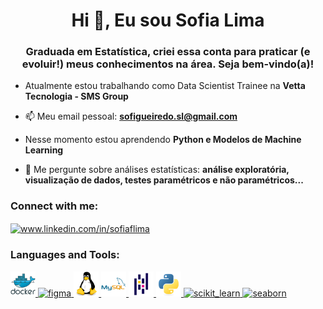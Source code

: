 <h1 align="center">Hi 👋, Eu sou Sofia Lima</h1>
<h3 align="center">Graduada em Estatística, criei essa conta para praticar (e evoluir!) meus conhecimentos na área. Seja bem-vindo(a)!</h3>

- Atualmente estou trabalhando como Data Scientist Trainee na **Vetta Tecnologia - SMS Group**

- 📫 Meu email pessoal: **sofigueiredo.sl@gmail.com**

- Nesse momento estou aprendendo **Python e Modelos de Machine Learning**

- 💬 Me pergunte sobre análises estatísticas: **análise exploratória, visualização de dados, testes paramétricos e não paramétricos...**

<h3 align="left">Connect with me:</h3>
<p align="left">
<a href="https://linkedin.com/in/www.linkedin.com/in/sofiaflima" target="blank"><img align="center" src="https://raw.githubusercontent.com/rahuldkjain/github-profile-readme-generator/master/src/images/icons/Social/linked-in-alt.svg" alt="www.linkedin.com/in/sofiaflima" height="30" width="40" /></a>
</p>

<h3 align="left">Languages and Tools:</h3>
<p align="left"> <a href="https://www.docker.com/" target="_blank" rel="noreferrer"> <img src="https://raw.githubusercontent.com/devicons/devicon/master/icons/docker/docker-original-wordmark.svg" alt="docker" width="40" height="40"/> </a> <a href="https://www.figma.com/" target="_blank" rel="noreferrer"> <img src="https://www.vectorlogo.zone/logos/figma/figma-icon.svg" alt="figma" width="40" height="40"/> </a> <a href="https://www.linux.org/" target="_blank" rel="noreferrer"> <img src="https://raw.githubusercontent.com/devicons/devicon/master/icons/linux/linux-original.svg" alt="linux" width="40" height="40"/> </a> <a href="https://www.mysql.com/" target="_blank" rel="noreferrer"> <img src="https://raw.githubusercontent.com/devicons/devicon/master/icons/mysql/mysql-original-wordmark.svg" alt="mysql" width="40" height="40"/> </a> <a href="https://pandas.pydata.org/" target="_blank" rel="noreferrer"> <img src="https://raw.githubusercontent.com/devicons/devicon/2ae2a900d2f041da66e950e4d48052658d850630/icons/pandas/pandas-original.svg" alt="pandas" width="40" height="40"/> </a> <a href="https://www.python.org" target="_blank" rel="noreferrer"> <img src="https://raw.githubusercontent.com/devicons/devicon/master/icons/python/python-original.svg" alt="python" width="40" height="40"/> </a> <a href="https://scikit-learn.org/" target="_blank" rel="noreferrer"> <img src="https://upload.wikimedia.org/wikipedia/commons/0/05/Scikit_learn_logo_small.svg" alt="scikit_learn" width="40" height="40"/> </a> <a href="https://seaborn.pydata.org/" target="_blank" rel="noreferrer"> <img src="https://seaborn.pydata.org/_images/logo-mark-lightbg.svg" alt="seaborn" width="40" height="40"/> </a> </p>

<!---
sofiaflima/sofiaflima is a ✨ special ✨ repository because its `README.md` (this file) appears on your GitHub profile.
You can click the Preview link to take a look at your changes.
--->

